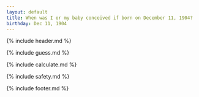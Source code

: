 ```yaml
---
layout: default
title: When was I or my baby conceived if born on December 11, 1904?
birthday: Dec 11, 1904
---
```


{% include header.md %}

{% include guess.md %}

{% include calculate.md %}

{% include safety.md %}

{% include footer.md %}



